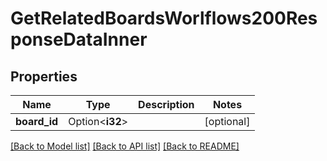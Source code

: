 # GetRelatedBoardsWorlflows200ResponseDataInner

## Properties

Name | Type | Description | Notes
------------ | ------------- | ------------- | -------------
**board_id** | Option<**i32**> |  | [optional]

[[Back to Model list]](../README.md#documentation-for-models) [[Back to API list]](../README.md#documentation-for-api-endpoints) [[Back to README]](../README.md)


